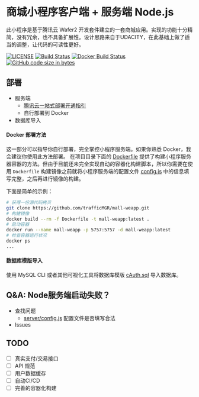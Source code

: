 # 商城小程序客户端 + 服务端 Node.js

此小程序是基于腾讯云 Wafer2 开发套件建立的一套商城应用。实现的功能十分精简，没有冗余，也不具备扩展性。设计思路来自于UDACITY，在此基础上做了适当的调整，让代码的可读性更好。

[![LICENSE](https://img.shields.io/github/license/trafficMGR/mall-weapp.svg)]((https://github.com/trafficMGR/mall-weapp/blob/master/LICENSE))
[![Build Status](https://travis-ci.com/trafficMGR/mall-weapp.svg?branch=master)](https://travis-ci.com/trafficMGR/mall-weapp)
[![Docker Build Status](https://img.shields.io/docker/build/trafficMGR/mall-weapp.svg)](https://hub.docker.com/r/trafficMGR/mall-weapp/)
[![GitHub code size in bytes](https://img.shields.io/github/languages/code-size/trafficMGR/mall-weapp.svg)]()

## 部署
 * 服务端
   * [腾讯云一站式部署开通指引](README-Wafer2.md)
   * 自行部署到 Docker
 * 数据库导入
 
#### Docker 部署方法
这一部分可以指导你自行部署，完全掌控小程序服务端。如果你熟悉 Docker，我会建议你使用此方法部署。
在项目目录下面的 [Dockerfile](Dockerfile) 提供了构建小程序服务器容器的方法。但由于目前还未完全实现自动的容器化构建脚本，所以你需要在使用 `Dockerfile` 构建镜像之前就将小程序服务端的配置文件 [config.js](server/config.js) 中的信息填写完整，之后再进行镜像的构建。

下面是简单的示例：

```Bash
# 获得一份源代码拷贝
git clone https://github.com/trafficMGR/mall-weapp.git
# 构建镜像
docker build --rm -f Dockerfile -t mall-weapp:latest .
# 启动容器
docker run --name mall-weapp -p 5757:5757 -d mall-weapp:latest
# 检查容器运行状况
docker ps
...
```

#### 数据库模版导入
使用 MySQL CLI 或者其他可视化工具将数据库模版 [cAuth.sql](cAuth.sql) 导入数据库。

## Q&A: Node服务端启动失败？

* 查找问题
  * [server/config.js](server/config.js) 配置文件是否填写合法
* Issues

## TODO
 - [ ] 真实支付/交易接口
 - [ ] API 规范
 - [ ] 用户数据缓存
 - [ ] 自动CI/CD
 - [ ] 完善的容器化构建
